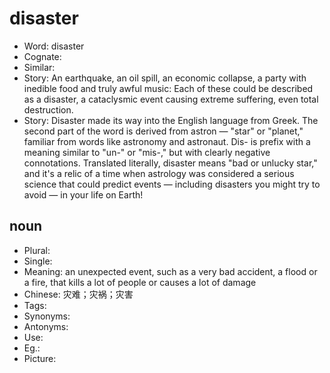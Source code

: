 # disaster

- Word: disaster
- Cognate: 
- Similar: 
- Story: An earthquake, an oil spill, an economic collapse, a party with inedible food and truly awful music: Each of these could be described as a disaster, a cataclysmic event causing extreme suffering, even total destruction.
- Story: Disaster made its way into the English language from Greek. The second part of the word is derived from astron — "star" or "planet," familiar from words like astronomy and astronaut. Dis- is prefix with a meaning similar to "un-" or "mis-," but with clearly negative connotations. Translated literally, disaster means "bad or unlucky star," and it's a relic of a time when astrology was considered a serious science that could predict events — including disasters you might try to avoid — in your life on Earth!

## noun

- Plural: 
- Single: 
- Meaning: an unexpected event, such as a very bad accident, a flood or a fire, that kills a lot of people or causes a lot of damage
- Chinese: 灾难；灾祸；灾害
- Tags: 
- Synonyms: 
- Antonyms: 
- Use: 
- Eg.: 
- Picture: 

